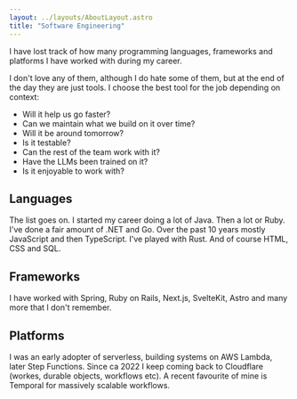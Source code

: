 ```yaml
---
layout: ../layouts/AboutLayout.astro
title: "Software Engineering"
---
```


I have lost track of how many programming languages, frameworks and platforms I have worked with during my career.

I don't love any of them, although I do hate some of them, but at the end of the day they are just tools. I choose the best tool for the job depending on context:

* Will it help us go faster?
* Can we maintain what we build on it over time?
* Will it be around tomorrow?
* Is it testable?
* Can the rest of the team work with it?
* Have the LLMs been trained on it?
* Is it enjoyable to work with?

## Languages

The list goes on. I started my career doing a lot of Java. Then a lot or Ruby. I've done a fair amount of .NET and Go. Over the past 10 years mostly JavaScript and then TypeScript. I've played with Rust. And of course HTML, CSS and SQL. 

## Frameworks

I have worked with Spring, Ruby on Rails, Next.js, SvelteKit, Astro and many more that I don't remember.

## Platforms

I was an early adopter of serverless, building systems on AWS Lambda, later Step Functions. Since ca 2022 I keep coming back to Cloudflare (workes, durable objects, workflows etc). A recent favourite of mine is Temporal for massively scalable workflows.